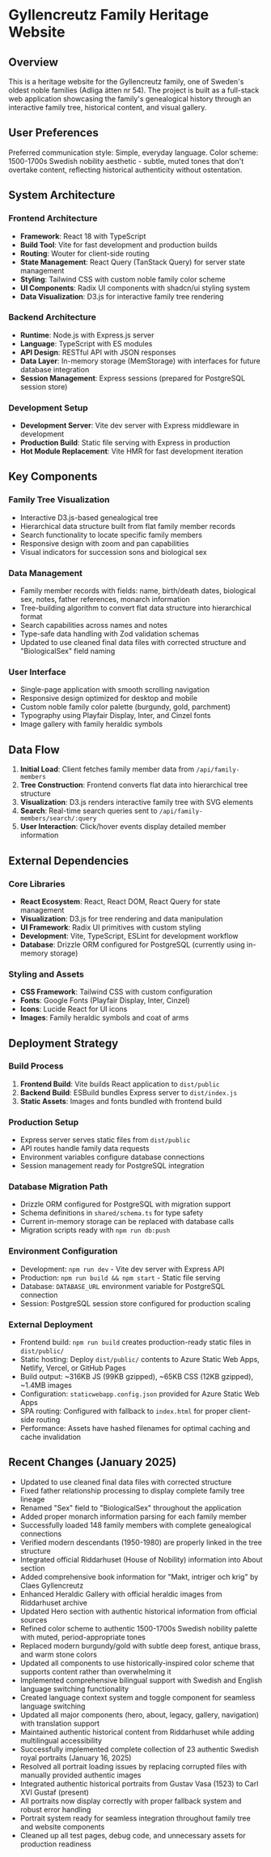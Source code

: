 # Gyllencreutz Family Heritage Website

## Overview

This is a heritage website for the Gyllencreutz family, one of Sweden's oldest noble families (Adliga ätten nr 54). The project is built as a full-stack web application showcasing the family's genealogical history through an interactive family tree, historical content, and visual gallery.

## User Preferences

Preferred communication style: Simple, everyday language.
Color scheme: 1500-1700s Swedish nobility aesthetic - subtle, muted tones that don't overtake content, reflecting historical authenticity without ostentation.

## System Architecture

### Frontend Architecture
- **Framework**: React 18 with TypeScript
- **Build Tool**: Vite for fast development and production builds
- **Routing**: Wouter for client-side routing
- **State Management**: React Query (TanStack Query) for server state management
- **Styling**: Tailwind CSS with custom noble family color scheme
- **UI Components**: Radix UI components with shadcn/ui styling system
- **Data Visualization**: D3.js for interactive family tree rendering

### Backend Architecture
- **Runtime**: Node.js with Express.js server
- **Language**: TypeScript with ES modules
- **API Design**: RESTful API with JSON responses
- **Data Layer**: In-memory storage (MemStorage) with interfaces for future database integration
- **Session Management**: Express sessions (prepared for PostgreSQL session store)

### Development Setup
- **Development Server**: Vite dev server with Express middleware in development
- **Production Build**: Static file serving with Express in production
- **Hot Module Replacement**: Vite HMR for fast development iteration

## Key Components

### Family Tree Visualization
- Interactive D3.js-based genealogical tree
- Hierarchical data structure built from flat family member records
- Search functionality to locate specific family members
- Responsive design with zoom and pan capabilities
- Visual indicators for succession sons and biological sex

### Data Management
- Family member records with fields: name, birth/death dates, biological sex, notes, father references, monarch information
- Tree-building algorithm to convert flat data structure into hierarchical format
- Search capabilities across names and notes
- Type-safe data handling with Zod validation schemas
- Updated to use cleaned final data files with corrected structure and "BiologicalSex" field naming

### User Interface
- Single-page application with smooth scrolling navigation
- Responsive design optimized for desktop and mobile
- Custom noble family color palette (burgundy, gold, parchment)
- Typography using Playfair Display, Inter, and Cinzel fonts
- Image gallery with family heraldic symbols

## Data Flow

1. **Initial Load**: Client fetches family member data from `/api/family-members`
2. **Tree Construction**: Frontend converts flat data into hierarchical tree structure
3. **Visualization**: D3.js renders interactive family tree with SVG elements
4. **Search**: Real-time search queries sent to `/api/family-members/search/:query`
5. **User Interaction**: Click/hover events display detailed member information

## External Dependencies

### Core Libraries
- **React Ecosystem**: React, React DOM, React Query for state management
- **Visualization**: D3.js for tree rendering and data manipulation
- **UI Framework**: Radix UI primitives with custom styling
- **Development**: Vite, TypeScript, ESLint for development workflow
- **Database**: Drizzle ORM configured for PostgreSQL (currently using in-memory storage)

### Styling and Assets
- **CSS Framework**: Tailwind CSS with custom configuration
- **Fonts**: Google Fonts (Playfair Display, Inter, Cinzel)
- **Icons**: Lucide React for UI icons
- **Images**: Family heraldic symbols and coat of arms

## Deployment Strategy

### Build Process
1. **Frontend Build**: Vite builds React application to `dist/public`
2. **Backend Build**: ESBuild bundles Express server to `dist/index.js`
3. **Static Assets**: Images and fonts bundled with frontend build

### Production Setup
- Express server serves static files from `dist/public`
- API routes handle family data requests
- Environment variables configure database connections
- Session management ready for PostgreSQL integration

### Database Migration Path
- Drizzle ORM configured for PostgreSQL with migration support
- Schema definitions in `shared/schema.ts` for type safety
- Current in-memory storage can be replaced with database calls
- Migration scripts ready with `npm run db:push`

### Environment Configuration
- Development: `npm run dev` - Vite dev server with Express API
- Production: `npm run build && npm start` - Static file serving
- Database: `DATABASE_URL` environment variable for PostgreSQL connection
- Session: PostgreSQL session store configured for production scaling

### External Deployment
- Frontend build: `npm run build` creates production-ready static files in `dist/public/`
- Static hosting: Deploy `dist/public/` contents to Azure Static Web Apps, Netlify, Vercel, or GitHub Pages
- Build output: ~316KB JS (99KB gzipped), ~65KB CSS (12KB gzipped), ~1.4MB images
- Configuration: `staticwebapp.config.json` provided for Azure Static Web Apps
- SPA routing: Configured with fallback to `index.html` for proper client-side routing
- Performance: Assets have hashed filenames for optimal caching and cache invalidation

## Recent Changes (January 2025)
- Updated to use cleaned final data files with corrected structure
- Fixed father relationship processing to display complete family tree lineage
- Renamed "Sex" field to "BiologicalSex" throughout the application
- Added proper monarch information parsing for each family member
- Successfully loaded 148 family members with complete genealogical connections
- Verified modern descendants (1950-1980) are properly linked in the tree structure
- Integrated official Riddarhuset (House of Nobility) information into About section
- Added comprehensive book information for "Makt, intriger och krig" by Claes Gyllencreutz
- Enhanced Heraldic Gallery with official heraldic images from Riddarhuset archive
- Updated Hero section with authentic historical information from official sources
- Refined color scheme to authentic 1500-1700s Swedish nobility palette with muted, period-appropriate tones
- Replaced modern burgundy/gold with subtle deep forest, antique brass, and warm stone colors
- Updated all components to use historically-inspired color scheme that supports content rather than overwhelming it
- Implemented comprehensive bilingual support with Swedish and English language switching functionality
- Created language context system and toggle component for seamless language switching
- Updated all major components (hero, about, legacy, gallery, navigation) with translation support
- Maintained authentic historical content from Riddarhuset while adding multilingual accessibility
- Successfully implemented complete collection of 23 authentic Swedish royal portraits (January 16, 2025)
- Resolved all portrait loading issues by replacing corrupted files with manually provided authentic images
- Integrated authentic historical portraits from Gustav Vasa (1523) to Carl XVI Gustaf (present)
- All portraits now display correctly with proper fallback system and robust error handling
- Portrait system ready for seamless integration throughout family tree and website components
- Cleaned up all test pages, debug code, and unnecessary assets for production readiness